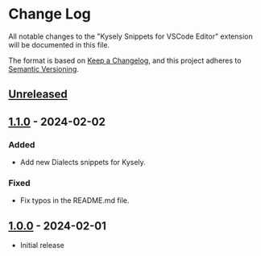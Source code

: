 # Change Log

All notable changes to the "Kysely Snippets for VSCode Editor" extension will be documented in this file.

The format is based on [Keep a Changelog](https://keepachangelog.com/en/1.0.0/),
and this project adheres to [Semantic Versioning](https://semver.org/spec/v2.0.0.html).

## [Unreleased]

## [1.1.0] - 2024-02-02

### Added

- Add new Dialects snippets for Kysely.

### Fixed

- Fix typos in the README.md file.

## [1.0.0] - 2024-02-01

- Initial release

[unreleased]: https://github.com/ManuelGil/vscode-kysely-snippets/compare/v1.1.0...HEAD
[1.1.0]: https://github.com/ManuelGil/vscode-kysely-snippets/compare/v1.0.0...v1.1.0
[1.0.0]: https://github.com/ManuelGil/vscode-kysely-snippets/releases/tag/v1.0.0
